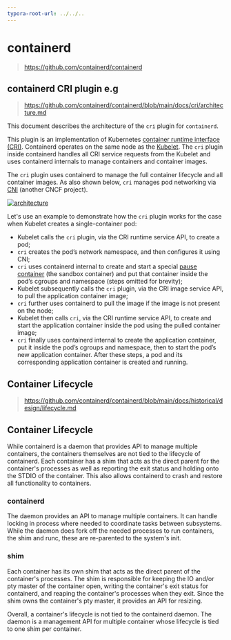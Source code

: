 ```yaml
---
typora-root-url: ../../..
---
```






# containerd

> https://github.com/containerd/containerd




## containerd CRI plugin e.g

> https://github.com/containerd/containerd/blob/main/docs/cri/architecture.md



This document describes the architecture of the `cri` plugin for `containerd`.

This plugin is an implementation of Kubernetes [container runtime interface (CRI)](https://github.com/kubernetes/kubernetes/blob/master/staging/src/k8s.io/cri-api/pkg/apis/runtime/v1/api.proto). Containerd operates on the same node as the [Kubelet](https://kubernetes.io/docs/reference/command-line-tools-reference/kubelet/). The `cri` plugin inside containerd handles all CRI service requests from the Kubelet and uses containerd internals to manage containers and container images.

The `cri` plugin uses containerd to manage the full container lifecycle and all container images. As also shown below, `cri` manages pod networking via [CNI](https://github.com/containernetworking/cni) (another CNCF project).

[![architecture](/k8s/container/cri/cri-intro.assets/architecture.png)](https://github.com/containerd/containerd/blob/main/docs/cri/architecture.png)

Let's use an example to demonstrate how the `cri` plugin works for the case when Kubelet creates a single-container pod:

- Kubelet calls the `cri` plugin, via the CRI runtime service API, to create a pod;
- `cri` creates the pod’s network namespace, and then configures it using CNI;
- `cri` uses containerd internal to create and start a special [pause container](https://www.ianlewis.org/en/almighty-pause-container) (the sandbox container) and put that container inside the pod’s cgroups and namespace (steps omitted for brevity);
- Kubelet subsequently calls the `cri` plugin, via the CRI image service API, to pull the application container image;
- `cri` further uses containerd to pull the image if the image is not present on the node;
- Kubelet then calls `cri`, via the CRI runtime service API, to create and start the application container inside the pod using the pulled container image;
- `cri` finally uses containerd internal to create the application container, put it inside the pod’s cgroups and namespace, then to start the pod’s new application container. After these steps, a pod and its corresponding application container is created and running.

## Container Lifecycle

> https://github.com/containerd/containerd/blob/main/docs/historical/design/lifecycle.md



## Container Lifecycle

While containerd is a daemon that provides API to manage multiple containers, the containers themselves are not tied to the lifecycle of containerd. Each container has a shim that acts as the direct parent for the container's processes as well as reporting the exit status and holding onto the STDIO of the container. This also allows containerd to crash and restore all functionality to containers.

### containerd

The daemon provides an API to manage multiple containers. It can handle locking in process where needed to coordinate tasks between subsystems. While the daemon does fork off the needed processes to run containers, the shim and runc, these are re-parented to the system's init.

### shim

Each container has its own shim that acts as the direct parent of the container's processes. The shim is responsible for keeping the IO and/or pty master of the container open, writing the container's exit status for containerd, and reaping the container's processes when they exit. Since the shim owns the container's pty master, it provides an API for resizing.

Overall, a container's lifecycle is not tied to the containerd daemon. The daemon is a management API for multiple container whose lifecycle is tied to one shim per container.


